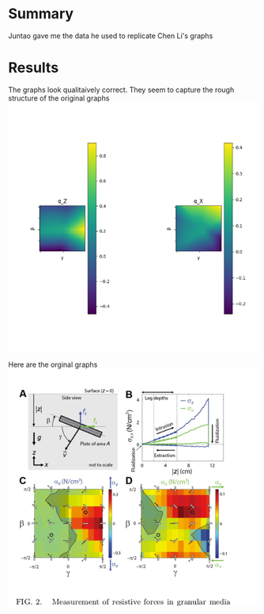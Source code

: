 # Summary
Juntao gave me the data he used to replicate Chen Li's graphs

# Results
The graphs look qualitaively correct. They seem to capture the rough structure of the original graphs
![Learned Mapping](https://github.com/PeterJochem/Chrono_Simulations/blob/master/replicateChenLiGraphs/Figure_1.png "Learned Mapping")

Here are the orginal graphs
![Original Graphs]( https://github.com/PeterJochem/Chrono_Simulations/blob/master/replicateChenLiGraphs/originalChenLiGraphs.png "Original Graphs")
